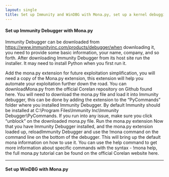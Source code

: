 ```yaml
---
layout: single
title: Set up Immunity and WinDBG with Mona.py, set up a kernel debugging environment with WinDBG
---
```


#### Set up Immunity Debugger with Mona.py

Immunity Debugger can be downloaded from https://www.immunityinc.com/products/debugger/when downloading it, you need to provide some basic information, your name, company, and so forth. After downloading Immunity Debugger from its host site run the installer. It may need to install Python when you first run it.


Add the mona.py extension for future exploitation simplification, you will need a copy of the Mona.py extension, this extension will help you automate your exploitation further down the road. You can downloadMona.py from the official Corelan repository on Github found here. You will need to download the mona.py file and load it into Immunity debugger, this can be done by adding the extension to the “PyCommands” folder where you installed Immunity Debugger. By default Immunity should be installed at C:\Program Files\Immunity Inc\Immunity Debugger\PyCommands. If you run into any issue, make sure you click “unblock” on the downloaded mona.py file. Run the mona.py extension Now that you have Immunity Debugger installed, and the mona.py extension loaded up, reloadImmunity Debugger and use the !mona command on the command line on the bottom of the debugger. This will bring up the default mona information on how to use it. You can use the help command to get more information about specific commands with the syntax - !mona help<command>, the full mona.py tutorial can be found on the official Corelan website here.

----

#### Set up WinDBG with Mona.py
